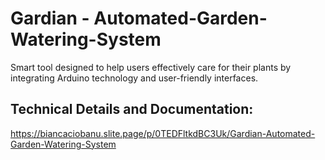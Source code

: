 # Gardian - Automated-Garden-Watering-System
Smart tool designed to help users effectively care for their plants by integrating Arduino technology and user-friendly interfaces.


## Technical Details and Documentation:

https://biancaciobanu.slite.page/p/0TEDFltkdBC3Uk/Gardian-Automated-Garden-Watering-System


